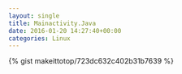 ```yaml
---
layout: single                                                                                                              
title: Mainactivity.Java                                                                                                                       
date: 2016-01-20 14:27:40+00:00                                                                                                                        
categories: Linux                                                                                                                
---                                                                                                                              
```


{% gist makeittotop/723dc632c402b31b7639 %}                                                                                                           

